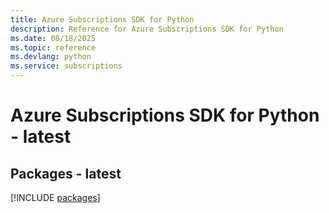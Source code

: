 ```yaml
---
title: Azure Subscriptions SDK for Python
description: Reference for Azure Subscriptions SDK for Python
ms.date: 08/18/2025
ms.topic: reference
ms.devlang: python
ms.service: subscriptions
---
```

# Azure Subscriptions SDK for Python - latest
## Packages - latest
[!INCLUDE [packages](subscriptions-index.md)]